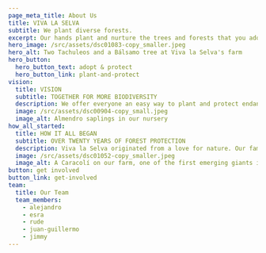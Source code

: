 ```yaml
---
page_meta_title: About Us
title: VIVA LA SELVA
subtitle: We plant diverse forests.
excerpt: Our hands plant and nurture the trees and forests that you adopt and protect as a guardian.
hero_image: /src/assets/dsc01083-copy_smaller.jpeg
hero_alt: Two Tachuleos and a Bálsamo tree at Viva la Selva's farm
hero_button:
  hero_button_text: adopt & protect
  hero_button_link: plant-and-protect
vision:
  title: VISION
  subtitle: TOGETHER FOR MORE BIODIVERSITY
  description: We offer everyone an easy way to plant and protect endangered tree species and forests full of biodiversity.
  image: /src/assets/dsc00904-copy_small.jpeg
  image_alt: Almendro saplings in our nursery
how_all_started:
  title: HOW IT ALL BEGAN
  subtitle: OVER TWENTY YEARS OF FOREST PROTECTION
  description: Viva la Selva originated from a love for nature. Our family began protecting their forest and deliberately planting endangered tree species over 20 years ago. The increasingly critical state of many species led us to the decision to share our project and our goals with the rest of the world.
  image: /src/assets/dsc01052-copy_smaller.jpeg
  image_alt: A Caracolí on our farm, one of the first emerging giants in young forests
button: get involved
button_link: get-involved
team:
  title: Our Team
  team_members:
    - alejandro
    - esra
    - rude
    - juan-guillermo
    - jimmy
---
```

